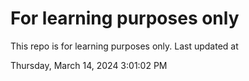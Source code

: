 # For learning purposes only
This repo is for learning purposes only.
Last updated at

Thursday, March 14, 2024 3:01:02 PM

